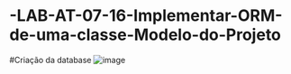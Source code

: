 # -LAB-AT-07-16-Implementar-ORM-de-uma-classe-Modelo-do-Projeto

#Criação da database
![image](https://github.com/user-attachments/assets/fd8642a6-317f-46f5-ac3a-27bfc5a2280f)
